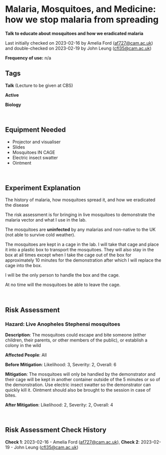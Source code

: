 # Malaria, Mosquitoes, and Medicine: how we stop malaria from spreading

**Talk to educate about mosquitoes and how we eradicated malaria**

Last initially checked on 2023-02-16 by Amelia Ford (af727@cam.ac.uk) and double-checked on 2023-02-19 by John Leung (cfl35@cam.ac.uk)

**Frequency of use:** n/a

## Tags
<!--- Start Tags (DO NOT REMOVE THIS COMMENT) --->

<!-- List of all possible major tags: Delete as appropriate -->
**Talk** (Lecture to be given at CBS)

**Active**

**Biology**

<!-- Add any more tags that are appropriate -->

<!--- End Tags (DO NOT REMOVE THIS COMMENT) --->

<br/>

## Equipment Needed

- Projector and visualiser
- Slides
- Mosquitoes IN CAGE
- Electric insect swatter
- Ointment

<br/>

## Experiment Explanation

The history of malaria, how mosquitoes spread it, and how we eradicated the disease

The risk assessment is for bringing in live mosquitoes to demonstrate the malaria vector and what I use in the lab.

The mosquitoes are **uninfected** by any malarias and non-native to the UK (not able to survive cold weather).

The mosquitoes are kept in a cage in the lab. I will take that cage and place it into a plastic box to transport the mosquitoes. They will also stay in the box at all times except when I take the cage out of the box for approximately 10 minutes for the demonstration after which I will replace the cage into the box.

I will be the only person to handle the box and the cage.

At no time will the mosquitoes be able to leave the cage. 

<br/>

## Risk Assessment

<!-- Hazard section: Copy and paste this for as many hazards that there are -->

### **Hazard**: Live Anopheles Stephensi mosquitoes 

**Description**: The mosquitoes could escape and bite someone (either children, their parents, or other members of the public), or establish a colony in the wild

**Affected People**: All

**Before Mitigation**: Likelihood: 3, Severity: 2, Overall: 6

**Mitigation**:  The mosquitoes will only be handled by the demonstrator and their cage will be kept in another container outside of the 5 minutes or so of the demonstration. Use electric insect swatter so the demonstrator can quickly kill it. Ointment should also be brought to the session in case of bites.

**After Mitigation**: Likelihood: 2, Severity: 2, Overall: 4

<br/>
<!-- End of hazard section. -->

## Risk Assessment Check History

**Check 1**: 2023-02-16 - Amelia Ford (af727@cam.ac.uk), **Check 2**: 2023-02-19 - John Leung (cfl35@cam.ac.uk)

<!-- (duplicate as necessary) -->